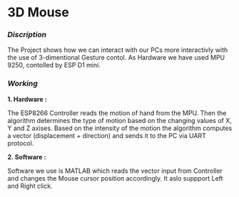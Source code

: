 # 3D Mouse
### _Discription_

The Project shows how we can interact with our PCs more interactivly with the use of 3-dimentional Gesture contol. As Hardware we have used MPU 9250, contolled by ESP D1 mini. 

### _Working_

 **1. Hardware :**
 
The ESP8266 Controller reads the motion of hand from the MPU. Then the algorithm determines the type of motion based on the changing values of X, Y and Z axises. Based on the intensity of the motion the algorithm computes a vector (displacement + direction) and sends it to the PC via UART protocol.

 **2. Software :**
 
 Software we use is MATLAB which reads the vector input from Controller and changes the Mouse cursor position accordingly. It aslo suppport Left and Right click.
 
